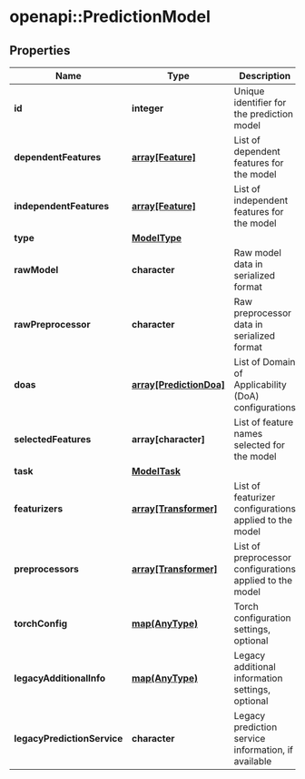 # openapi::PredictionModel


## Properties
Name | Type | Description | Notes
------------ | ------------- | ------------- | -------------
**id** | **integer** | Unique identifier for the prediction model | [optional] 
**dependentFeatures** | [**array[Feature]**](Feature.md) | List of dependent features for the model | 
**independentFeatures** | [**array[Feature]**](Feature.md) | List of independent features for the model | 
**type** | [**ModelType**](ModelType.md) |  | [Enum: ] 
**rawModel** | **character** | Raw model data in serialized format | 
**rawPreprocessor** | **character** | Raw preprocessor data in serialized format | [optional] 
**doas** | [**array[PredictionDoa]**](PredictionDoa.md) | List of Domain of Applicability (DoA) configurations | [optional] 
**selectedFeatures** | **array[character]** | List of feature names selected for the model | [optional] 
**task** | [**ModelTask**](ModelTask.md) |  | [Enum: ] 
**featurizers** | [**array[Transformer]**](Transformer.md) | List of featurizer configurations applied to the model | [optional] 
**preprocessors** | [**array[Transformer]**](Transformer.md) | List of preprocessor configurations applied to the model | [optional] 
**torchConfig** | [**map(AnyType)**](AnyType.md) | Torch configuration settings, optional | [optional] 
**legacyAdditionalInfo** | [**map(AnyType)**](AnyType.md) | Legacy additional information settings, optional | [optional] 
**legacyPredictionService** | **character** | Legacy prediction service information, if available | [optional] 


